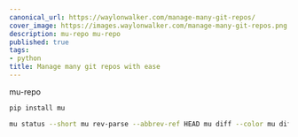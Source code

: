 ```yaml
---
canonical_url: https://waylonwalker.com/manage-many-git-repos/
cover_image: https://images.waylonwalker.com/manage-many-git-repos.png
description: mu-repo mu-repo
published: true
tags:
- python
title: Manage many git repos with ease
---
```


mu-repo


``` bash
pip install mu

mu status --short mu rev-parse --abbrev-ref HEAD mu diff --color mu diff -U0 --color
```